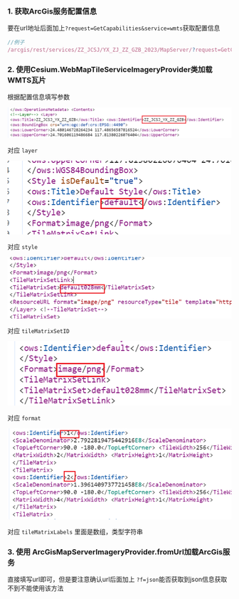 ### 1. 获取ArcGis服务配置信息

要在url地址后面加上`?request=GetCapabilities&service=wmts`获取配置信息

```javascript
//例子
/arcgis/rest/services/ZZ_JCSJ/YX_ZJ_ZZ_GZB_2023/MapServer/?request=GetCapabilities&service=wmts
```

### 2. 使用Cesium.WebMapTileServiceImageryProvider类加载WMTS瓦片

根据配置信息填写参数

![image-20231028214639976](./assets/image-20231028214639976-1698500811806-1.png)

对应 `layer`

![image-20231028214857035](./assets/image-20231028214857035-1698500947543-3.png)

对应 `style`

![image-20231028215041907](./assets/image-20231028215041907.png)

对应 `tileMatrixSetID`

![image-20231028215131368](./assets/image-20231028215131368-1698501093854-5.png)

对应 `format`

![image-20231028215333017](./assets/image-20231028215333017-1698501214848-7.png)

对应 `tileMatrixLabels`  里面是数组，类型字符串

### 3. 使用 ArcGisMapServerImageryProvider.fromUrl加载ArcGis服务

直接填写url即可，但是要注意确认url后面加上 `?f=json`能否获取到json信息获取不到不能使用该方法
